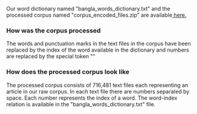 Our word dictionary named "bangla_words_dictionary.txt" and the processed corpus named "corpus_encoded_files.zip" are available<a href=""> here. </a>
### How was the corpus processed
The words and punctuation marks in the text files in the corpus have been replaced by the index of the word available in the dictionary and numbers are replaced by the special token "<NUM>"

### How does the processed corpus look like
The processed corpus consists of 716,481 text files each representing an article in our raw corpus. In each text file there are numbers separated by space. Each number represents the index of a word. The word-index relation is available in the "bangla_words_dictionary.txt" file.


